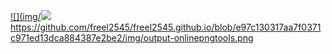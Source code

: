[![](img/![](img/DSC_1874.jpg)
](https://github.com/freel2545/freel2545.github.io/blob/e97c130317aa7f0371c971ed13dca884387e2be2/img/output-onlinepngtools.png)https://github.com/freel2545/freel2545.github.io/blob/e97c130317aa7f0371c971ed13dca884387e2be2/img/output-onlinepngtools.png

